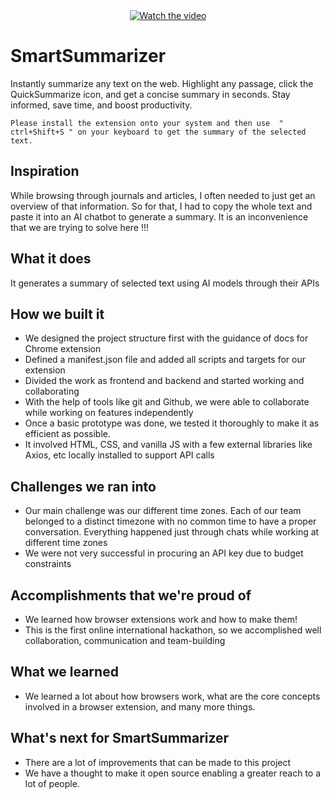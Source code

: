 
<div align="center">
  <a href="https://youtu.be/cZe7lc9yA14">
    <img src="https://img.youtube.com/vi/cZe7lc9yA14/0.jpg" alt="Watch the video" />
  </a>
</div>


# SmartSummarizer
Instantly summarize any text on the web. Highlight any passage, click the QuickSummarize icon, and get a concise summary in seconds. Stay informed, save time, and boost productivity.

```
Please install the extension onto your system and then use  " ctrl+Shift+S " on your keyboard to get the summary of the selected text. 
```

## Inspiration
While browsing through journals and articles, I often needed to just get an overview of that information. So for that, I had to copy the whole text and paste it into an AI chatbot to generate a summary. It is an inconvenience that we are trying to solve here !!!
## What it does

It generates a summary of selected text using AI models through their APIs

## How we built it

- We designed the project structure first with the guidance of docs for Chrome extension 
- Defined a manifest.json file and added all scripts and targets for our extension 
- Divided the work as frontend and backend and started working and collaborating
- With the help of tools like git and Github, we were able to collaborate while working on features independently 
- Once a basic prototype was done, we tested it thoroughly to make it as efficient as possible.
- It involved HTML, CSS, and vanilla JS with a few external libraries like Axios, etc locally installed to support API calls 

## Challenges we ran into
- Our main challenge was our different time zones. Each of our team belonged to a distinct timezone with no common time to have a proper conversation. Everything happened just through chats while working at different time zones 
- We were not very successful in procuring an API key due to budget constraints 

## Accomplishments that we're proud of
- We learned how browser extensions work and how to make them!
- This is the first online international hackathon, so we accomplished well collaboration, communication and team-building
## What we learned
- We learned a lot about how browsers work, what are the core concepts involved in a browser extension, and many more things.

## What's next for SmartSummarizer

- There are a lot of improvements that can be made to this project 
- We have a thought to make it open source enabling a greater reach to a lot of people.
